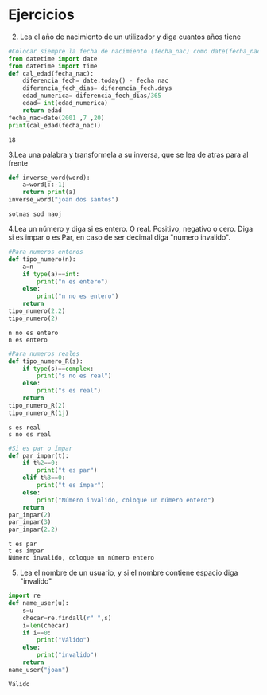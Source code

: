 # Ejercicios

2. Lea el año de nacimiento de un utilizador y diga cuantos años tiene


```python
#Colocar siempre la fecha de nacimiento (fecha_nac) como date(fecha_nac) con el orden Año,mes,día
from datetime import date
from datetime import time
def cal_edad(fecha_nac):
    diferencia_fech= date.today() - fecha_nac
    diferencia_fech_dias= diferencia_fech.days
    edad_numerica= diferencia_fech_dias/365
    edad= int(edad_numerica)
    return edad
fecha_nac=date(2001 ,7 ,20)
print(cal_edad(fecha_nac))

```

    18
    

3.Lea una palabra y transformela a su inversa, que se lea de atras para al frente 


```python
def inverse_word(word):
    a=word[::-1]
    return print(a)
inverse_word("joan dos santos")
```

    sotnas sod naoj
    

4.Lea un número y diga si es entero. O real. Positivo, negativo o cero. Diga si es impar o es Par, en caso de ser decimal diga "numero invalido".


```python
#Para numeros enteros
def tipo_numero(n):
    a=n
    if type(a)==int:
        print("n es entero")
    else:
        print("n no es entero")
    return
tipo_numero(2.2)
tipo_numero(2)
```

    n no es entero
    n es entero
    


```python
#Para numeros reales
def tipo_numero_R(s):
    if type(s)==complex:
        print("s no es real")
    else:
        print("s es real")
    return
tipo_numero_R(2)
tipo_numero_R(1j)
```

    s es real
    s no es real
    


```python
#Si es par o ímpar
def par_impar(t):
    if t%2==0:
        print("t es par")
    elif t%3==0:
        print("t es ímpar")
    else:
        print("Número invalido, coloque un número entero")
    return
par_impar(2)
par_impar(3)
par_impar(2.2)
```

    t es par
    t es ímpar
    Número invalido, coloque un número entero
    

5. Lea el nombre de un usuario, y si el nombre contiene espacio diga "invalido"


```python
import re
def name_user(u):
    s=u
    checar=re.findall(r" ",s)
    i=len(checar)
    if i==0:
        print("Válido")
    else:
        print("invalido")
    return
name_user("joan")
```

    Válido
    
